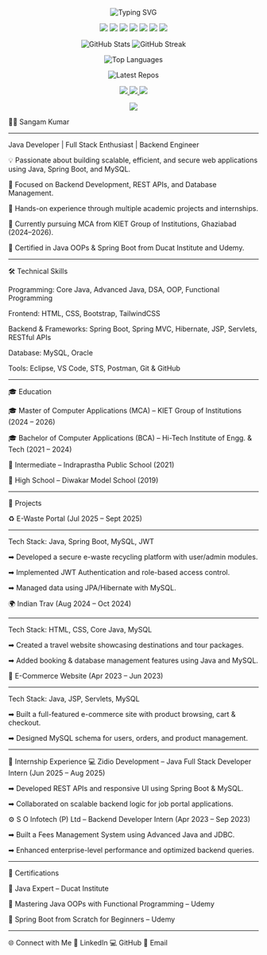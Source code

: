 <!-- ================== Gradient + Typing Animated Header ================== -->
<p align="center">
  <img src="https://readme-typing-svg.demolab.com?font=Fira+Code&size=30&duration=3000&pause=1000&color=00FF00&width=700&lines=Hello+I+am+Sangam+Kumar;I+am+a+Java+Developer;Welcome+to+my+GitHub+Profile!" alt="Typing SVG" />
</p>

<!-- ================== Gradient / Neon Tech Stack Badges ================== -->
<p align="center">
  <img src="https://img.shields.io/badge/Java-ED8B00?style=for-the-badge&logo=java&logoColor=white" />
  <img src="https://img.shields.io/badge/SpringBoot-6DB33F?style=for-the-badge&logo=springboot&logoColor=white" />
  <img src="https://img.shields.io/badge/MySQL-4479A1?style=for-the-badge&logo=mysql&logoColor=white" />
  <img src="https://img.shields.io/badge/Git-F05032?style=for-the-badge&logo=git&logoColor=white" />
  <img src="https://img.shields.io/badge/JSP-FF5C8D?style=for-the-badge&logoColor=white" />
  <img src="https://img.shields.io/badge/HTML5-E34F26?style=for-the-badge&logo=html5&logoColor=white" />
  <img src="https://img.shields.io/badge/CSS3-1572B6?style=for-the-badge&logo=css3&logoColor=white" />
</p>

<!-- ================== GitHub Stats + Streak ================== -->
<p align="center">
  <img src="https://github-readme-stats.vercel.app/api?username=Sangam1507&show_icons=true&theme=radical&hide_border=true" alt="GitHub Stats" />
  <img src="https://github-readme-streak-stats.herokuapp.com/?user=Sangam1507&theme=radical&hide_border=true" alt="GitHub Streak" />
</p>

<!-- ================== Top Languages ================== -->
<p align="center">
  <img src="https://github-readme-stats.vercel.app/api/top-langs/?username=Sangam1507&layout=compact&theme=radical&hide_border=true" alt="Top Languages" />
</p>

<!-- ================== Latest 6 Repos ================== -->
<p align="center">
  <img src="https://github-readme-widget.vercel.app/api?username=Sangam1507&count=6&theme=radical" alt="Latest Repos" />
</p>

<!-- ================== Social / Contact Badges ================== -->
<p align="center">
  <a href="https://www.linkedin.com/in/sangam-kumar-01821a26b/">
    <img src="https://img.shields.io/badge/LinkedIn-0A66C2?style=for-the-badge&logo=linkedin&logoColor=white" />
  </a>
  <a href="https://github.com/Sangam1507">
    <img src="https://img.shields.io/badge/GitHub-181717?style=for-the-badge&logo=github&logoColor=white" />
  </a>
  <a href="mailto:youremail@example.com">
    <img src="https://img.shields.io/badge/Email-D14836?style=for-the-badge&logo=gmail&logoColor=white" />
  </a>
</p>

<!-- ================== Download Resume Button ================== -->
<p align="center">
  <a href="https://yourwebsite.com/resume.pdf" target="_blank">
    <img src="https://img.shields.io/badge/Download_Resume-1abc9c?style=for-the-badge&logo=adobeacrobat&logoColor=white" />
  </a>
</p>







👨‍💻 Sangam Kumar
_________________________________________________________________________________________________________________________________________________________________________________________________________________
Java Developer | Full Stack Enthusiast | Backend Engineer

💡 Passionate about building scalable, efficient, and secure web applications using Java, Spring Boot, and MySQL.

🧠 Focused on Backend Development, REST APIs, and Database Management.

🚀 Hands-on experience through multiple academic projects and internships.

🌱 Currently pursuing MCA from KIET Group of Institutions, Ghaziabad (2024–2026).

🎯 Certified in Java OOPs & Spring Boot from Ducat Institute and Udemy.

_________________________________________________________________________________________________________________________________________________________________________________________________________________





🛠️ Technical Skills

Programming: Core Java, Advanced Java, DSA, OOP, Functional Programming

Frontend: HTML, CSS, Bootstrap, TailwindCSS

Backend & Frameworks: Spring Boot, Spring MVC, Hibernate, JSP, Servlets, RESTful APIs

Database: MySQL, Oracle

Tools: Eclipse, VS Code, STS, Postman, Git & GitHub

_________________________________________________________________________________________________________________________________________________________________________________________________________________




🎓 Education

🎓 Master of Computer Applications (MCA) – KIET Group of Institutions (2024 – 2026)

🎓 Bachelor of Computer Applications (BCA) – Hi-Tech Institute of Engg. & Tech (2021 – 2024)

🏫 Intermediate – Indraprastha Public School (2021)

🏫 High School – Diwakar Model School (2019)


_________________________________________________________________________________________________________________________________________________________________________________________________________________

📂 Projects

♻️ E-Waste Portal (Jul 2025 – Sept 2025)
________________________________________

Tech Stack: Java, Spring Boot, MySQL, JWT

➡ Developed a secure e-waste recycling platform with user/admin modules.

➡ Implemented JWT Authentication and role-based access control.

➡ Managed data using JPA/Hibernate with MySQL.

🌍 Indian Trav (Aug 2024 – Oct 2024)
_______________________________________________

Tech Stack: HTML, CSS, Core Java, MySQL

➡ Created a travel website showcasing destinations and tour packages.

➡ Added booking & database management features using Java and MySQL.

🛒 E-Commerce Website (Apr 2023 – Jun 2023)
_____________________________________________________

Tech Stack: Java, JSP, Servlets, MySQL

➡ Built a full-featured e-commerce site with product browsing, cart & checkout.

➡ Designed MySQL schema for users, orders, and product management.

_________________________________________________________________________________________________________________________________________________________________________________________________________________


💼 Internship Experience
💻 Zidio Development – Java Full Stack Developer Intern (Jun 2025 – Aug 2025)


➡ Developed REST APIs and responsive UI using Spring Boot & MySQL.

➡ Collaborated on scalable backend logic for job portal applications.

⚙️ S O Infotech (P) Ltd – Backend Developer Intern (Apr 2023 – Sep 2023)


➡ Built a Fees Management System using Advanced Java and JDBC.

➡ Enhanced enterprise-level performance and optimized backend queries.

__________________________________________________________________________________________________________________________________________________________________________________________________________________


📜 Certifications


🏅 Java Expert – Ducat Institute

🏅 Mastering Java OOPs with Functional Programming – Udemy

🏅 Spring Boot from Scratch for Beginners – Udemy

__________________________________________________________________________________________________________________________________________________________________________________________________________________




🌐 Connect with Me
🔗 LinkedIn
💻 GitHub
📧 Email
